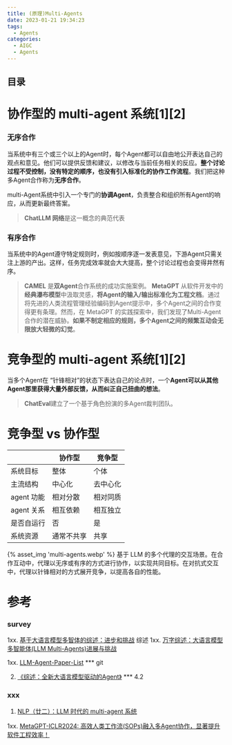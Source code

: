 ```yaml
---
title: (原理)Multi-Agents
date: 2023-01-21 19:34:23
tags:
  - Agents
categories:
  - AIGC  
  - Agents
---
```


<p></p>
<!-- more -->

## 目录
<!-- toc -->


# 协作型的 multi-agent 系统[1][2]
### 无序合作
当系统中有三个或三个以上的Agent时，每个Agent都可以自由地公开表达自己的观点和意见。他们可以提供反馈和建议，以修改与当前任务相关的反应。**整个讨论过程不受控制，没有特定的顺序，也没有引入标准化的协作工作流程**。我们把这种多Agent合作称为**无序合作**。

multi-Agent系统中引入一个专门的**协调Agent**，负责整合和组织所有Agent的响应，从而更新最终答案。

> **ChatLLM 网络**是这一概念的典范代表

### 有序合作
当系统中的Agent遵守特定规则时，例如按顺序逐一发表意见，下游Agent只需关注上游的产出。这样，任务完成效率就会大大提高，整个讨论过程也会变得井然有序。

> **CAMEL** 是**双Agent**合作系统的成功实施案例。
> **MetaGPT** 从软件开发中的**经典瀑布模型**中汲取灵感，**将Agent的输入/输出标准化为工程文档**。通过将先进的人类流程管理经验编码到Agent提示中，多个Agent之间的合作变得更有条理。然而，在 MetaGPT 的实践探索中，我们发现了Multi-Agent合作的潜在威胁。**如果不制定相应的规则，多个Agent之间的频繁互动会无限放大轻微的幻觉**。

# 竞争型的 multi-agent 系统[1][2]

当多个Agent在 “针锋相对”的状态下表达自己的论点时，一个**Agent可以从其他Agent那里获得大量外部反馈，从而纠正自己扭曲的想法**。

> **ChatEval**建立了一个基于角色扮演的多Agent裁判团队。


# 竞争型 vs 协作型

|            | 协作型     | 竞争型   |
| ---------- | ---------- | -------- |
| 系统目标   | 整体       | 个体     |
| 主流结构   | 中心化     | 去中心化 |
| agent 功能 | 相对分散   | 相对同质 |
| agent 关系 | 相互依赖   | 相互独立 |
| 是否自运行 | 否         | 是       |
| 系统资源   | 通常不共享 | 共享     |

{%  asset_img 'multi-agents.webp' %}
基于 LLM 的多个代理的交互场景。在合作互动中，代理以无序或有序的方式进行协作，以实现共同目标。在对抗式交互中，代理以针锋相对的方式展开竞争，以提高各自的性能。

# 参考
### survey
1xx. [基于大语言模型多智体的综述：进步和挑战](https://zhuanlan.zhihu.com/p/685286305) 综述
1xx. [万字综述：大语言模型多智能体(LLM Multi-Agents)进展与挑战](https://mp.weixin.qq.com/s?__biz=Mzg5NTc2OTcyOQ==&mid=2247488353&idx=2&sn=374e8671df71ce7c60d2570aacc9fcf6)

1xx. [LLM-Agent-Paper-List](https://github.com/WooooDyy/LLM-Agent-Paper-List) ***  git

2. [《综述：全新大语言模型驱动的Agent》](https://zhuanlan.zhihu.com/p/656676717)  *** 4.2

### xxx
1. [NLP（廿二）：LLM 时代的 multi-agent 系统](https://zhuanlan.zhihu.com/p/665644399?)

1xx. [MetaGPT-ICLR2024: 高效人类工作流(SOPs)融入多Agent协作，显著提升软件工程效率！](https://mp.weixin.qq.com/s?__biz=Mzg5NTc2OTcyOQ==&mid=2247487550&idx=1&sn=28c8147920595f385bec3d3b05911ae7)